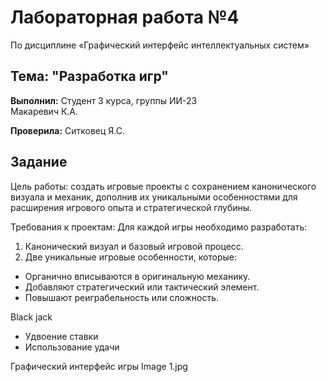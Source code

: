 # Лабораторная работа №4
 По дисциплине «Графический интерфейс интеллектуальных систем»

## Тема: "Разработка игр"

**Выполнил:**
Студент 3 курса, группы ИИ-23  
Макаревич К.А.

**Проверила:**
Ситковец Я.С.

## Задание

Цель работы: создать игровые проекты с сохранением канонического
визуала и механик, дополнив их уникальными особенностями для
расширения игрового опыта и стратегической глубины.

Требования к проектам:
Для каждой игры необходимо разработать:
1. Канонический визуал и базовый игровой процесс.
2. Две уникальные игровые особенности, которые:
- Органично вписываются в оригинальную механику.
- Добавляют стратегический или тактический элемент.
- Повышают реиграбельность или сложность.

Black jack
- Удвоение ставки
- Использование удачи

Графический интерфейс игры Image 1.jpg
